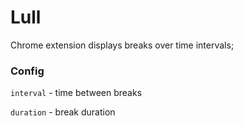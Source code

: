 # Lull

Chrome extension displays breaks over time intervals;

### Config

`interval` - time between breaks

`duration` - break duration